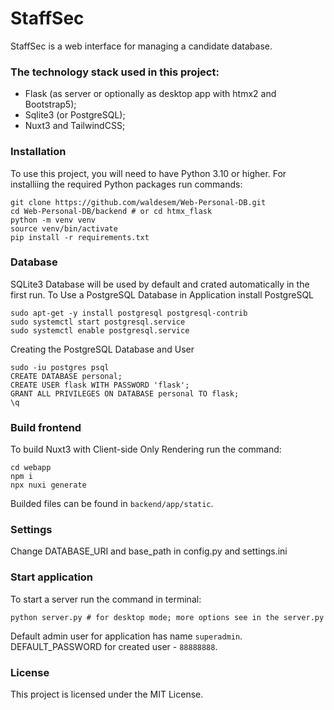 # StaffSec

StaffSec is a web interface for managing a candidate database.

### The technology stack used in this project:

- Flask (as server or optionally as desktop app with htmx2 and Bootstrap5);
- Sqlite3 (or PostgreSQL);
- Nuxt3 and TailwindCSS;

### Installation

To use this project, you will need to have Python 3.10 or higher.
For installiing the required Python packages run commands:
```
git clone https://github.com/waldesem/Web-Personal-DB.git
cd Web-Personal-DB/backend # or cd htmx_flask 
python -m venv venv
source venv/bin/activate
pip install -r requirements.txt
```

### Database

SQLite3 Database will be used by default and crated automatically in the first run.
To Use a PostgreSQL Database in Application install PostgreSQL
```
sudo apt-get -y install postgresql postgresql-contrib
sudo systemctl start postgresql.service
sudo systemctl enable postgresql.service
```
Creating the PostgreSQL Database and User
```
sudo -iu postgres psql
CREATE DATABASE personal;
CREATE USER flask WITH PASSWORD 'flask';
GRANT ALL PRIVILEGES ON DATABASE personal TO flask;
\q
```

### Build frontend

To build Nuxt3 with Client-side Only Rendering run the command:
```
cd webapp
npm i
npx nuxi generate
```
Builded files can be found in `backend/app/static`.

### Settings

Change DATABASE_URI and base_path in config.py and settings.ini

### Start application

To start a server run the command in terminal:
```
python server.py # for desktop mode; more options see in the server.py
```
Default admin user for application has name `superadmin`.
DEFAULT_PASSWORD for created user - `88888888`.

### License

This project is licensed under the MIT License.
